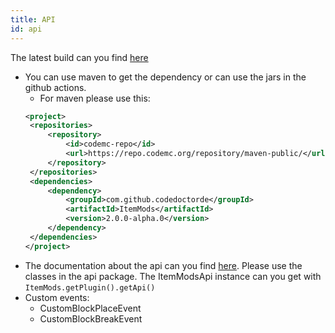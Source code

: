 ```yaml
---
title: API
id: api
---
```


The latest build can you find [here](https://ci.codemc.io/job/CodeDoctorDE/job/ItemMods/lastStableBuild/)

* You can use maven to get the dependency or can use the jars in the github actions.
   * For maven please use this: 
   ```xml
  <project>
    <repositories>
        <repository>
            <id>codemc-repo</id>
            <url>https://repo.codemc.org/repository/maven-public/</url>
        </repository>
    </repositories>
    <dependencies>
        <dependency>
            <groupId>com.github.codedoctorde</groupId>
            <artifactId>ItemMods</artifactId>
            <version>2.0.0-alpha.0</version>
        </dependency>
    </dependencies>
  </project>
   ```
* The documentation about the api can you find [here](https://codedoctor.tk/ItemMods/apidocs). Please use the classes in the api package. The ItemModsApi instance can you get with `ItemMods.getPlugin().getApi()`
* Custom events:
   * CustomBlockPlaceEvent
   * CustomBlockBreakEvent